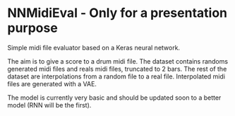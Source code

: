 # NNMidiEval - Only for a presentation purpose
Simple midi file evaluator based on a Keras neural network. 

The aim is to give a score to a drum midi file. 
The dataset contains randoms generated midi files and reals midi files, truncated to 2 bars. 
The rest of the dataset are interpolations from a random file to a real file. 
Interpolated midi files are generated with a VAE.


The model is currently very basic and should be updated soon to a better model (RNN will be the first).


